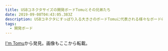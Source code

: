 ```yaml
---
title: USBコネクタサイズの開発ボードTomuとその兄弟たち
date: 2019-09-08T04:43:05.383Z
description: USBコネクタにすっぽり入る大きさのボードTomuに代表される様々なボードのラインナップを紹介します。
tags:
  - 開発ボード
---
```

[I'm Tomu](https://tomu.im/)から発見。画像もここから転載。
